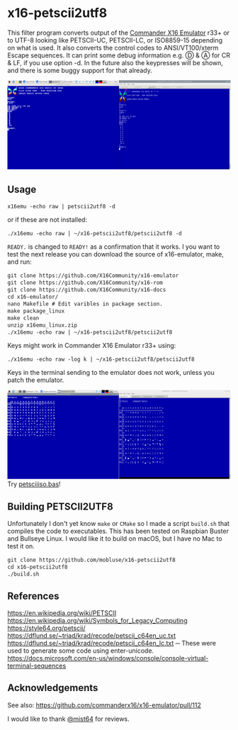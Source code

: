 # x16-petscii2utf8
This filter program converts output of the [Commander X16 Emulator](http://commanderx16.com) r33+ or to UTF-8 looking like
PETSCII-UC, PETSCII-LC, or ISO8859-15 depending on what is used. 
It also converts the control codes to ANSI/VT100/xterm Escape sequences. It can print some debug information
e.g. Ⓓ & Ⓐ for CR & LF, if you use option -d. In the future also the keypresses will be shown, and there is some
buggy support for that already.

![Startup with OLD](startup.png?raw=true "Startup with OLD")

## Usage

    x16emu -echo raw | petscii2utf8 -d

or if these are not installed:

    ./x16emu -echo raw | ~/x16-petscii2utf8/petscii2utf8 -d

`READY.` is changed to `READY!` as a confirmation that it works. I you want to test the next release you can download
the source of x16-emulator, make, and run:

    git clone https://github.com/X16Community/x16-emulator
    git clone https://github.com/X16Community/x16-rom
    git clone https://github.com/X16Community/x16-docs
    cd x16-emulator/
    nano Makefile # Edit varibles in package section.
    make package_linux
    make clean
    unzip x16emu_linux.zip
    ./x16emu -echo raw | ~/x16-petscii2utf8/petscii2utf8

Keys might work in Commander X16 Emulator r33+ using:

    ./x16emu -echo raw -log k | ~/x16-petscii2utf8/petscii2utf8

Keys in the terminal sending to the emulator does not work, unless you patch the emulator.

![PETSCIIISO.BAS](petsciiiso-bas.png?raw=true "PETSCIIISO.BAS")
Try [petsciiiso.bas](https://github.com/mobluse/chargen-maker/blob/master/petsciiiso.bas)!
## Building PETSCII2UTF8
Unfortunately I don't yet know `make` or `CMake` so I made a script `build.sh` that compiles the code to executables.
This has been tested on Raspbian Buster and Bullseye Linux. I would like it to build on macOS, but I have no Mac to test it on.

    git clone https://github.com/mobluse/x16-petscii2utf8
    cd x16-petscii2utf8
    ./build.sh

## References
https://en.wikipedia.org/wiki/PETSCII  
https://en.wikipedia.org/wiki/Symbols_for_Legacy_Computing  
https://style64.org/petscii/  
https://dflund.se/~triad/krad/recode/petscii_c64en_uc.txt  
https://dflund.se/~triad/krad/recode/petscii_c64en_lc.txt ─ These were used to generate some code using enter-unicode.  
https://docs.microsoft.com/en-us/windows/console/console-virtual-terminal-sequences  

## Acknowledgements
See also: https://github.com/commanderx16/x16-emulator/pull/112

I would like to thank [@mist64](https://github.com/mist64) for reviews.

